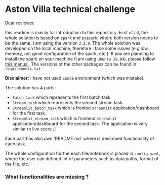 # Aston Villa technical challenge

Dear reviewer,

this readme is mainly for introduction to this repository. First of all, the whole solution is based on `spark` and `pyspark`, where both version needs to be the same. I am using the version `3.2.0`. The whole solution was developed on the local machine, therefore I face some issues (e.g low memory, not good configuration of the spark, etc.). If you are planning to install the spark on your machine (I am using `Ubuntu 20.04`), please follow [this manual](https://phoenixnap.com/kb/install-spark-on-ubuntu). The versions of the other packages can be found in `requirements.txt`

**Disclaimer:** I have not used `conda` environment (which was mistake).

The solution has 4 parts:
* `Batch_task` which represents the first batch task.
* `Stream_task` which represents the second stream task.
* `Streamlit_batch_task` which is fronted `streamlit` application/dashboard for the first task.
* `Streamlit_stream_task` which is frontend `streamlit` application/dashboard for the second task. The application is very similar to live score ;)

Each part has also own 'README.md` where is described functionality of each task.

The whole configuration for the each file/notebook is placed in `config.yaml`, where the user can defined lot of parameters such as data paths, format of the file, etc.

### What functionalities are missing ?


